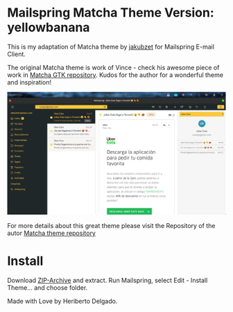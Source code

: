# Mailspring Matcha Theme Version: yellowbanana
This is my adaptation of Matcha theme by [jakubzet](https://github.com/jakubzet) for Mailspring E-mail Client.

The original Matcha theme is work of Vince - check his awesome piece of work in [Matcha GTK repository](https://github.com/vinceliuice/matcha). Kudos for the author for a wonderful theme and inspiration!

![](./screenshot/yellowbanana.png)

For more details about this great theme please visit the Repository of the autor [Matcha theme repository](https://github.com/jakubzet/mailspring-matcha-theme)

# Install
Download [ZIP-Archive](https://github.com/HeribertoKubuntu/mailspring-yellowbanana-theme.git) and extract. Run Mailspring, select Edit - Install Theme... and choose folder.

Made with Love by Heriberto Delgado.
